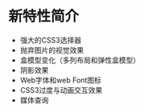 # 新特性简介
* 强大的CSS3选择器
* 抛弃图片的视觉效果
* 盒模型变化（多列布局和弹性盒模型）
* 阴影效果
* Web字体和web Font图标
* CSS3过度与动画交互效果
* 媒体查询